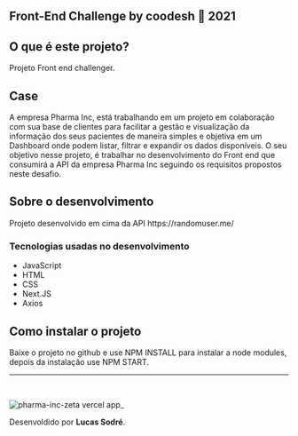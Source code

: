 <h2> Front-End Challenge by coodesh 🏅 2021 </h2>

<h2>O que é este projeto?</h2>
<p>Projeto Front end challenger.</p>

<h2>Case</h2>
A empresa Pharma Inc, está trabalhando em um projeto em colaboração com sua base de clientes para facilitar a gestão e visualização da informação dos seus pacientes de maneira simples e objetiva em um Dashboard onde podem listar, filtrar e expandir os dados disponíveis.
O seu objetivo nesse projeto, é trabalhar no desenvolvimento do Front end que consumirá a API da empresa Pharma Inc seguindo os requisitos propostos neste desafio.

<h2>Sobre o desenvolvimento</h2>
<p>Projeto desenvolvido em cima da API https://randomuser.me/ </p>

<h3>Tecnologias  usadas no desenvolvimento</h3>
<ul>
    <li>JavaScript</li>
    <li>HTML</li>
    <li>CSS</li>
    <li>Next.JS</li>
    <li>Axios</li>
</ul>

<h2>Como instalar o projeto</h2>
<p>Baixe o projeto no github e use NPM INSTALL para instalar a node modules, depois da instalação use NPM START.</p>


<hr>
<br>

![pharma-inc-zeta vercel app_](https://user-images.githubusercontent.com/43209743/130704923-164d009a-b65f-4bf5-afbc-6dc894b7ad6d.png)


<span style="text-align:end;">Desenvoldido por <b>Lucas Sodré</b>.<span>
